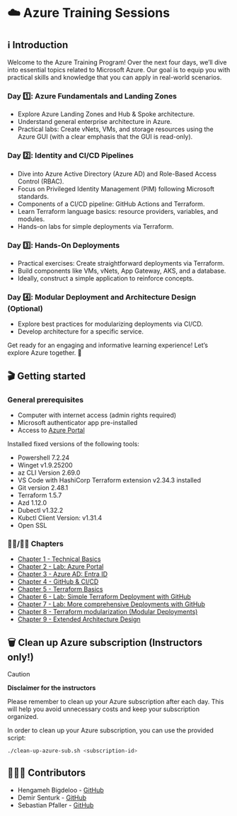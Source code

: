 # ☁️ Azure Training Sessions

## ℹ️ Introduction

Welcome to the Azure Training Program! Over the next four days, we’ll dive into essential topics related to Microsoft Azure. Our goal is to equip you with practical skills and knowledge that you can apply in real-world scenarios.

### Day 1️⃣: Azure Fundamentals and Landing Zones

- Explore Azure Landing Zones and Hub & Spoke architecture.
- Understand general enterprise architecture in Azure.
- Practical labs: Create vNets, VMs, and storage resources using the Azure GUI (with a clear emphasis that the GUI is read-only).

### Day 2️⃣: Identity and CI/CD Pipelines

- Dive into Azure Active Directory (Azure AD) and Role-Based Access Control (RBAC).
- Focus on Privileged Identity Management (PIM) following Microsoft standards.
- Components of a CI/CD pipeline: GitHub Actions and Terraform.
- Learn Terraform language basics: resource providers, variables, and modules.
- Hands-on labs for simple deployments via Terraform.

### Day 3️⃣: Hands-On Deployments

- Practical exercises: Create straightforward deployments via Terraform.
- Build components like VMs, vNets, App Gateway, AKS, and a database.
- Ideally, construct a simple application to reinforce concepts.

### Day 4️⃣: Modular Deployment and Architecture Design (Optional)

- Explore best practices for modularizing deployments via CI/CD.
- Develop architecture for a specific service.

Get ready for an engaging and informative learning experience! Let’s explore Azure together. 🚀

## 🎬 Getting started

### General prerequisites

- Computer with internet access (admin rights required)
- Microsoft authenticator app pre-installed
- Access to [Azure Portal](https://portal.azure.com/)

Installed fixed versions of the following tools:
- Powershell 7.2.24
- Winget v1.9.25200
- az CLI Version 2.69.0
- VS Code with HashiCorp Terraform extension v2.34.3 installed
- Git version 2.48.1
- Terraform 1.5.7
- Azd 1.12.0
- Dubectl v1.32.2
- Kubctl Client Version: v1.31.4
- Open SSL


### 🧑‍🏫/🧑‍🔬 Chapters

- [Chapter 1 - Technical Basics](chapters/chapter-1/README.md)
- [Chapter 2 - Lab: Azure Portal](chapters/chapter-2/README.md)
- [Chapter 3 - Azure AD: Entra ID](chapters/chapter-3/README.md)
- [Chapter 4 - GitHub & CI/CD](chapters/chapter-4/README.md)
- [Chapter 5 - Terraform Basics](chapters/chapter-5/README.md)
- [Chapter 6 - Lab: Simple Terraform Deployment with GitHub](chapters/chapter-6/README.md)
- [Chapter 7 - Lab: More comprehensive Deployments with GitHub](chapters/chapter-7/README.md)
- [Chapter 8 - Terraform modularization (Modular Deployments)](chapters/chapter-8/README.md)
- [Chapter 9 - Extended Architecture Design](chapters/chapter-9/README.md)

## 🗑️ Clean up Azure subscription (Instructors only!)

> [!CAUTION]
> **Disclaimer for the instructors**

Please remember to clean up your Azure subscription after each day. This will help you avoid unnecessary costs and keep your subscription organized.

In order to clean up your Azure subscription, you can use the provided script:

```bash
./clean-up-azure-sub.sh <subscription-id>
```

## 🧑‍🤝‍🧑 Contributors

- Hengameh Bigdeloo - [GitHub](https://github.com/hbigdeloo)
- Demir Senturk - [GitHub](https://github.com/demirsenturk_microsoft)
- Sebastian Pfaller - [GitHub]()